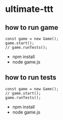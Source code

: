 # ultimate-ttt

## how to run game

```
const game = new Game();
game.start();
// game.runTests();
```

- npm install
- node game.js

## how to run tests

```
const game = new Game();
// game.start();
game.runTests();
```

- npm install
- node game.js
